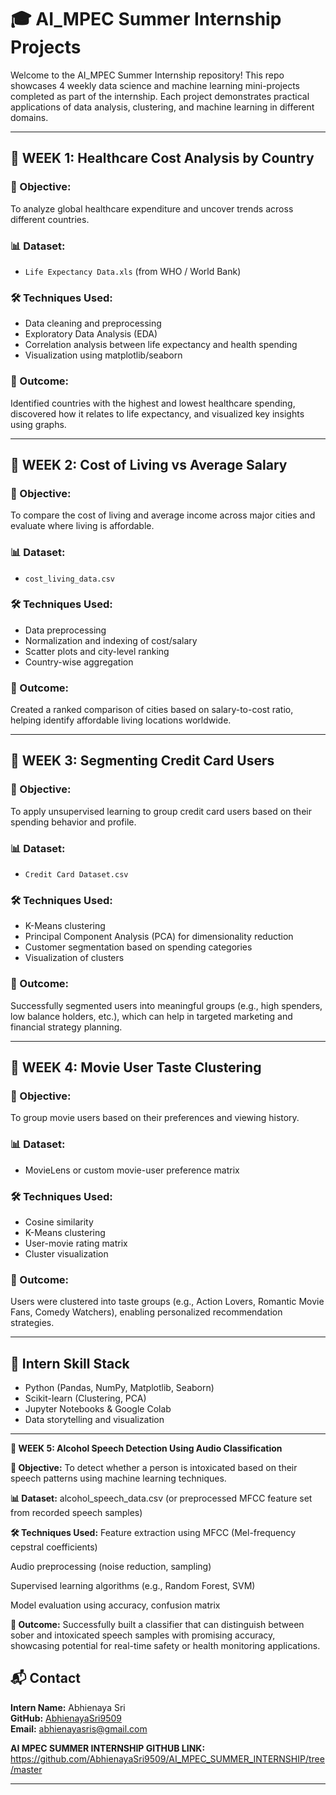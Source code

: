
# 🎓 AI_MPEC Summer Internship Projects

Welcome to the AI_MPEC Summer Internship repository! This repo showcases 4 weekly data science and machine learning mini-projects completed as part of the internship. Each project demonstrates practical applications of data analysis, clustering, and machine learning in different domains.

---

## 📅 WEEK 1: Healthcare Cost Analysis by Country

### 📌 Objective:
To analyze global healthcare expenditure and uncover trends across different countries.

### 📊 Dataset:
- `Life Expectancy Data.xls` (from WHO / World Bank)

### 🛠️ Techniques Used:
- Data cleaning and preprocessing
- Exploratory Data Analysis (EDA)
- Correlation analysis between life expectancy and health spending
- Visualization using matplotlib/seaborn

### 📌 Outcome:
Identified countries with the highest and lowest healthcare spending, discovered how it relates to life expectancy, and visualized key insights using graphs.

---

## 📅 WEEK 2: Cost of Living vs Average Salary

### 📌 Objective:
To compare the cost of living and average income across major cities and evaluate where living is affordable.

### 📊 Dataset:
- `cost_living_data.csv`

### 🛠️ Techniques Used:
- Data preprocessing
- Normalization and indexing of cost/salary
- Scatter plots and city-level ranking
- Country-wise aggregation

### 📌 Outcome:
Created a ranked comparison of cities based on salary-to-cost ratio, helping identify affordable living locations worldwide.

---

## 📅 WEEK 3: Segmenting Credit Card Users

### 📌 Objective:
To apply unsupervised learning to group credit card users based on their spending behavior and profile.

### 📊 Dataset:
- `Credit Card Dataset.csv`

### 🛠️ Techniques Used:
- K-Means clustering
- Principal Component Analysis (PCA) for dimensionality reduction
- Customer segmentation based on spending categories
- Visualization of clusters

### 📌 Outcome:
Successfully segmented users into meaningful groups (e.g., high spenders, low balance holders, etc.), which can help in targeted marketing and financial strategy planning.

---

## 📅 WEEK 4: Movie User Taste Clustering

### 📌 Objective:
To group movie users based on their preferences and viewing history.

### 📊 Dataset:
- MovieLens or custom movie-user preference matrix

### 🛠️ Techniques Used:
- Cosine similarity
- K-Means clustering
- User-movie rating matrix
- Cluster visualization

### 📌 Outcome:
Users were clustered into taste groups (e.g., Action Lovers, Romantic Movie Fans, Comedy Watchers), enabling personalized recommendation strategies.

---

## 💼 Intern Skill Stack

- Python (Pandas, NumPy, Matplotlib, Seaborn)
- Scikit-learn (Clustering, PCA)
- Jupyter Notebooks & Google Colab
- Data storytelling and visualization

---


**📅 WEEK 5: Alcohol Speech Detection Using Audio Classification**

**📌 Objective:**
To detect whether a person is intoxicated based on their speech patterns using machine learning techniques.

**📊 Dataset:**
alcohol_speech_data.csv (or preprocessed MFCC feature set from recorded speech samples)

**🛠️ Techniques Used:**
Feature extraction using MFCC (Mel-frequency cepstral coefficients)

Audio preprocessing (noise reduction, sampling)

Supervised learning algorithms (e.g., Random Forest, SVM)

Model evaluation using accuracy, confusion matrix

**📌 Outcome:**
Successfully built a classifier that can distinguish between sober and intoxicated speech samples with promising accuracy, showcasing potential for real-time safety or health monitoring applications.



## 📬 Contact

**Intern Name:** Abhienaya Sri  
**GitHub:** [AbhienayaSri9509](https://github.com/AbhienayaSri9509)  
**Email:** abhienayasris@gmail.com


**AI MPEC SUMMER INTERNSHIP GITHUB LINK:** https://github.com/AbhienayaSri9509/AI_MPEC_SUMMER_INTERNSHIP/tree/master

---


